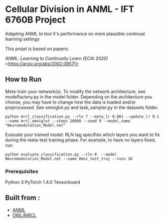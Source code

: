 # Cellular Division in ANML - IFT 6760B Project
Adapting ANML to test it's performance on more plausible continual learning settings

This projet is based on papers:

*ANML: Learning to Continually Learn (ECAI 2020)* 
\<https://arxiv.org/abs/2002.09571>




## How to Run 

Meta-train your network(s). To modify the network architecture, see modelfactory.py in the model folder. Depending on the architecture you choose, you may have to change how the data is loaded and/or preprocessed. See omniglot.py and task_sampler.py in the datasets folder.

```
python mrcl_classification.py --rln 7 --meta_lr 0.001 --update_lr 0.1 --name mrcl_omniglot --steps 20000 --seed 9 --model_name "Neuromodulation_Model.net"
```

Evaluate your trained model. RLN tag specifies which layers you want to fix during the meta-test training phase. For example, to have no layers fixed, run:

```
python evaluate_classification.py --rln 0  --model Neuromodulation_Model.net --name Omni_test_traj --runs 10

```

### Prerequisites

Python 3
PyTorch 1.4.0
Tensorboard

##  Built from :
* [ANML](https://github.com/uvm-neurobotics-lab/ANML)
* [OML/MRCL](https://github.com/khurramjaved96/mrcl)

